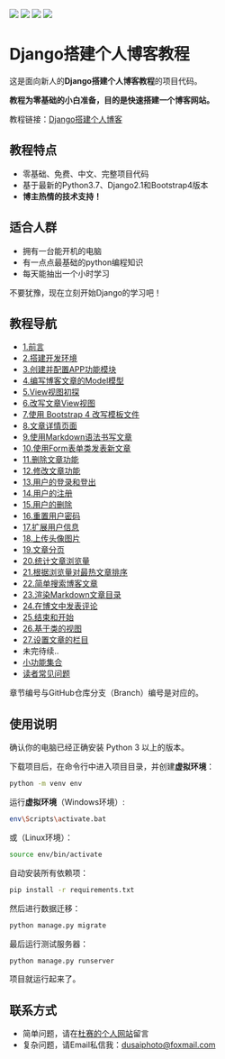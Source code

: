 [![](https://img.shields.io/badge/python-3.7.0-orange.svg)](https://www.python.org/downloads/release/python-370/)
[![](https://img.shields.io/badge/django-2.1-green.svg)](https://docs.djangoproject.com/en/2.1/releases/2.1/)
[![](https://img.shields.io/badge/bootstrap-4.1.3-blue.svg)](https://getbootstrap.com/docs/4.1/getting-started/introduction/)
[![](https://img.shields.io/badge/license-MIT-000000.svg)](https://opensource.org/licenses/MIT)

# Django搭建个人博客教程

这是面向新人的**Django搭建个人博客教程**的项目代码。

**教程为零基础的小白准备，目的是快速搭建一个博客网站。**

教程链接：[Django搭建个人博客](https://www.dusaiphoto.com/article/detail/2/)

## 教程特点
- 零基础、免费、中文、完整项目代码
- 基于最新的Python3.7、Django2.1和Bootstrap4版本
- **博主热情的技术支持！**

## 适合人群
- 拥有一台能开机的电脑
- 有一点点最基础的python编程知识
- 每天能抽出一个小时学习

不要犹豫，现在立刻开始Django的学习吧！

## 教程导航
- [1.前言](https://www.dusaiphoto.com/article/detail/2/)
- [2.搭建开发环境](https://www.dusaiphoto.com/article/detail/4/)
- [3.创建并配置APP功能模块](https://www.dusaiphoto.com/article/detail/6/)
- [4.编写博客文章的Model模型](https://www.dusaiphoto.com/article/detail/11/)
- [5.View视图初探](https://www.dusaiphoto.com/article/detail/15/)
- [6.改写文章View视图](https://www.dusaiphoto.com/article/detail/16/)
- [7.使用 Bootstrap 4 改写模板文件](https://www.dusaiphoto.com/article/detail/18/)
- [8.文章详情页面](https://www.dusaiphoto.com/article/detail/19/)
- [9.使用Markdown语法书写文章](https://www.dusaiphoto.com/article/detail/20/)
- [10.使用Form表单类发表新文章](https://www.dusaiphoto.com/article/detail/22/)
- [11.删除文章功能](https://www.dusaiphoto.com/article/detail/25/)
- [12.修改文章功能](https://www.dusaiphoto.com/article/detail/28/)
- [13.用户的登录和登出](https://www.dusaiphoto.com/article/detail/31/)
- [14.用户的注册](https://www.dusaiphoto.com/article/detail/32/)
- [15.用户的删除](https://www.dusaiphoto.com/article/detail/33/)
- [16.重置用户密码](https://www.dusaiphoto.com/article/detail/34/)
- [17.扩展用户信息](https://www.dusaiphoto.com/article/detail/37/)
- [18.上传头像图片](https://www.dusaiphoto.com/article/detail/38/)
- [19.文章分页](https://www.dusaiphoto.com/article/detail/42/)
- [20.统计文章浏览量](https://www.dusaiphoto.com/article/detail/45/)
- [21.根据浏览量对最热文章排序](https://www.dusaiphoto.com/article/detail/46/)
- [22.简单搜索博客文章](https://www.dusaiphoto.com/article/detail/47/)
- [23.渲染Markdown文章目录](https://www.dusaiphoto.com/article/detail/48/)
- [24.在博文中发表评论](https://www.dusaiphoto.com/article/detail/49/)
- [25.结束和开始](https://www.dusaiphoto.com/article/detail/50/)
- [26.基于类的视图](https://www.dusaiphoto.com/article/detail/52/)
- [27.设置文章的栏目](https://www.dusaiphoto.com/article/detail/55/)
- 未完待续..
- [小功能集合](https://www.dusaiphoto.com/article/detail/53/)
- [读者常见问题](https://www.dusaiphoto.com/article/detail/43/)

章节编号与GitHub仓库分支（Branch）编号是对应的。

## 使用说明
确认你的电脑已经正确安装 Python 3 以上的版本。

下载项目后，在命令行中进入项目目录，并创建**虚拟环境**：

```bash
python -m venv env
```

运行**虚拟环境**（Windows环境）:

```bash
env\Scripts\activate.bat
```

或（Linux环境）：

```bash
source env/bin/activate
```

自动安装所有依赖项：

```bash
pip install -r requirements.txt
```

然后进行数据迁移：
```bash
python manage.py migrate
```

最后运行测试服务器：
```bash
python manage.py runserver
```

项目就运行起来了。

## 联系方式
- 简单问题，请在[杜赛的个人网站](https://www.dusaiphoto.com)留言
- 复杂问题，请Email私信我：dusaiphoto@foxmail.com